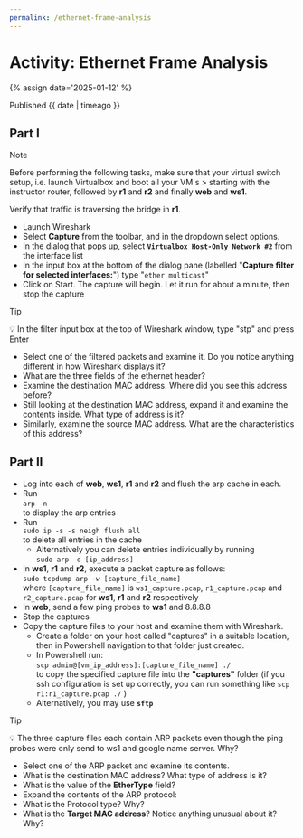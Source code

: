 ```yaml
---
permalink: /ethernet-frame-analysis
---
```


# Activity: Ethernet Frame Analysis

{% assign date='2025-01-12' %}

Published {{ date | timeago }}

## Part I

> [!NOTE]
> Before performing the following tasks, make sure that your virtual switch setup, i.e. launch Virtualbox and boot all your VM's > starting with the instructor router, followed by **r1** and **r2** and finally **web** and **ws1**.
>
> Verify that traffic is traversing the bridge in **r1**.

- Launch Wireshark
- Select **Capture** from the toolbar, and in the dropdown select options.
- In the dialog that pops up, select **`Virtualbox Host-Only Network #2`** from the interface list
- In the input box at the bottom of the dialog pane (labelled "**Capture filter for selected interfaces:**") type "`ether multicast`"
- Click on Start. The capture will begin. Let it run for about a minute, then stop the capture

> [!TIP]
> :bulb:
> In the filter input box at the top of Wireshark window, type "stp" and press Enter
>
> - Select one of the filtered packets and examine it. Do you notice anything different in how Wireshark displays it?
> - What are the three fields of the ethernet header?
> - Examine the destination MAC address. Where did you see this address before?
> - Still looking at the destination MAC address, expand it and examine the contents inside. What type of address is it?
> - Similarly, examine the source MAC address. What are the characteristics of this address?
  
## Part II

- Log into each of **web**, **ws1**, **r1** and **r2** and flush the arp cache in each.
- Run <br /> `arp -n`  <br /> to display the arp entries
- Run <br /> `sudo ip -s -s neigh flush all` <br /> to delete all entries in the cache
  - Alternatively you can delete entries individually by running <br /> `sudo arp -d [ip_address]`
- In __ws1__, **r1** and **r2**, execute a packet capture as follows: <br /> `sudo tcpdump arp -w [capture_file_name]` <br /> where ``[capture_file_name]`` is `ws1_capture.pcap`, `r1_capture.pcap` and `r2_capture.pcap` for **ws1**, **r1** and **r2** respectively
- In __web__, send a few ping probes to __ws1__ and 8.8.8.8
- Stop the captures
- Copy the capture files to your host and examine them with Wireshark.
  - Create a folder on your host called "captures" in a suitable location, then in Powershell navigation to that folder just created.
  - In Powershell run: <br /> `scp admin@[vm_ip_address]:[capture_file_name] ./` <br /> to copy the specified capture file into the __"captures"__ folder (if you ssh configuration is set up correctly, you can run something like `scp r1:r1_capture.pcap ./` )
  - Alternatively, you may use __`sftp`__

> [!TIP]
> :bulb:
> The three capture files each contain ARP packets even though the ping probes were only send to ws1 and google name server. Why?
>
> - Select one of the ARP packet and examine its contents.
> - What is the destination MAC address? What type of address is it?
> - What is the value of the __EtherType__ field?
> - Expand the contents of the ARP protocol:
> - What is the Protocol type? Why?
> - What is the __Target MAC address__? Notice anything unusual about it? Why?

